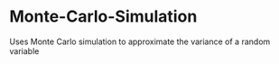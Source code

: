 # Monte-Carlo-Simulation
Uses Monte Carlo simulation to approximate the variance of a random variable
